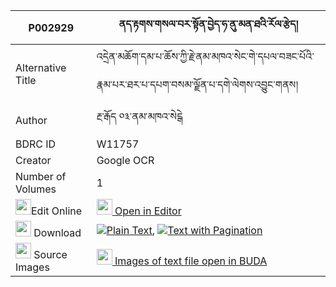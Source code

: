 |P002929|ནད་རྟགས་གསལ་བར་སྟོན་བྱེད་ཧ་ནུ་མན་ཐའི་རོལ་རྩེད། 
| --- | --- 
|Alternative Title |འདྲེན་མཆོག་དམ་པ་ཆོས་ཀྱི་རྗེ་ནམ་མཁའ་སེང་གེ་དཔལ་བཟང་པོའི་རྣམ་པར་ཐར་པ་དཔག་བསམ་ལྗོན་པ་དགེ་ལེགས་འབྱུང་གནས།
|Author| རྔ་རྒོད ༠༣་ནམ་མཁའ་སེངྒེ
|BDRC ID | W11757
|Creator | Google OCR
|Number of Volumes| 1
|<img width="25" src="https://img.icons8.com/color/25/000000/edit-property.png">Edit Online| [<img width="25" src="https://avatars.githubusercontent.com/u/45091458?s=200&v=4"> Open in Editor](http://editor.openpecha.org/P002929)
|<img width="25" src="https://img.icons8.com/fluent/48/000000/download-2.png"/>  Download | [![](https://img.icons8.com/color/20/000000/txt.png)Plain Text](https://github.com/Openpecha/P002929/releases/download/v1/netak_salwa_ra_ton_je_ha_nu_me_plain_P002929.zip), [![](https://img.icons8.com/color/20/000000/txt.png)Text with Pagination](https://github.com/Openpecha/P002929/releases/download/v1/netak_salwa_ra_ton_je_ha_nu_me_pages_P002929.zip)
|<img width="25" src="https://img.icons8.com/plasticine/100/000000/pictures-folder.png"/>  Source Images | [<img width="25" src="https://library.bdrc.io/icons/BUDA-small.svg"> Images of text file open in BUDA](https://library.bdrc.io/show/bdr:W11757)
